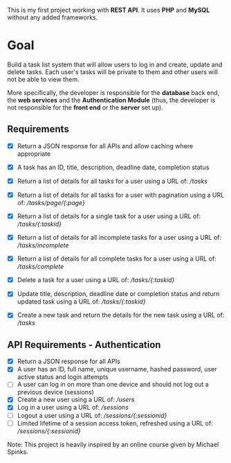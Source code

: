 This is my first project working with **REST API**. It uses **PHP** and **MySQL** without any added frameworks.



# Goal

Build a task list system that will allow users to log in and create, update and delete tasks. Each user's tasks will be private to them and other users will not be able to view them.

More specifically, the developer is responsible for the **database** back end, the **web services** and the **Authentication Module** (thus, the developer is not responsible for the **front end** or the **server** set up).



## Requirements

- [x] Return a JSON response for all APIs and allow caching where appropriate
- [x] A task has an ID, title, description, deadline date, completion status
- [x] Return a list of details for all tasks for a user using a URL of: */tasks*
- [x] Return a list of details for all tasks for a user with pagination using a URL of: */tasks/page/{:page}*
- [x] Return a list of details for a single task for a user using a URL of: */tasks/{:taskid}*
- [x] Return a list of details for all incomplete tasks for a user using a URL of: */tasks/incomplete*
- [x] Return a list of details for all complete tasks for a user using a URL of: */tasks/complete*
- [x] Delete a task for a user using a URL of: */tasks/{:taskid}*
- [x] Update title, description, deadline date or completion status and return updated task using a URL of: */tasks/{:taskid}*
- [x] Create a new task and return the details for the new task using a URL of: */tasks*


## API Requirements - Authentication

- [x] Return a JSON response for all APIs
- [x] A user has an ID, full name, unique username, hashed password, user active status and login attempts
- [ ] A user can log in on more than one device and should not log out a previous device (sessions)
- [x] Create a new user using a URL of: */users*
- [x] Log in a user using a URL of: */sessions*
- [ ] Logout a user using a URL of: */sessions/{:sessionid}*
- [ ] Limited lifetime of a session access token, refreshed using a URL of: */sessions/{:sessionid}*

Note: This project is heavily inspired by an online course given by Michael Spinks.
